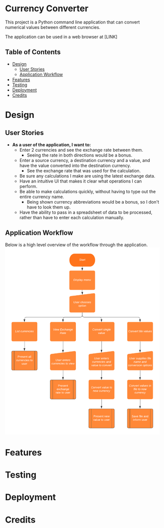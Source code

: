 # Currency Converter

This project is a Python command line application that can convert numerical values between different currencies.  

The application can be used in a web browser at [LINK]  

## Table of Contents
* [Design](#design)
    * [User Stories](#user-stories)
    * [Application Workflow](#application-workflow)
* [Features](#features)
* [Testing](#testing)
* [Deployment](#deployment)
* [Credits](#credits)

# Design
## User Stories
-  __As a user of the application, I want to:__
    - Enter 2 currencies and see the exchange rate between them.  
        - Seeing the rate in both directions would be a bonus.  
    - Enter a source currency, a destination currency and a value, and have the value converted into the destination currency.  
        - See the exchange rate that was used for the calculation.  
    - Be sure any calculations I make are using the latest exchange data.  
    - Have an intuitive UI that makes it clear what operations I can perform.  
    - Be able to make calculations quickly, without having to type out the entire currency name.  
        - Being shown currency abbreviations would be a bonus, so I don't have to look them up.  
    - Have the ability to pass in a spreadsheet of data to be processed, rather than have to enter each calculation manually.   
## Application Workflow
Below is a high level overview of the workflow through the application.  
![Currency Converter Workflow](readme-assets/images/currency-converter-workflow.png)
# Features

# Testing

# Deployment

# Credits